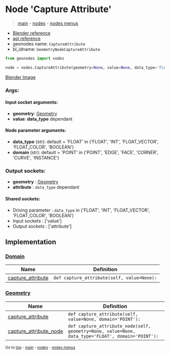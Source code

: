 # Node 'Capture Attribute'

> [main](../structure.md) - [nodes](nodes.md) - [nodes menus](nodes_menus.md)

- [Blender reference](https://docs.blender.org/manual/en/latest/modeling/geometry_nodes/attribute/capture_attribute.html)
- [api reference](https://docs.blender.org/api/current/bpy.types.GeometryNodeCaptureAttribute.html)
- geonodes name: `CaptureAttribute`
- bl_idname: `GeometryNodeCaptureAttribute`

```python
from geonodes import nodes

node = nodes.CaptureAttribute(geometry=None, value=None, data_type='FLOAT', domain='POINT')
```

[Blender Image](self.node_image_ref)

### Args:

#### Input socket arguments:

- **geometry**: [Geometry](Geometry.md)
- **value**: **data_type** dependant

#### Node parameter arguments:

- **data_type** (str): default = 'FLOAT' in ('FLOAT', 'INT', 'FLOAT_VECTOR', 'FLOAT_COLOR', 'BOOLEAN')
- **domain** (str): default = 'POINT' in ('POINT', 'EDGE', 'FACE', 'CORNER', 'CURVE', 'INSTANCE')

### Output sockets:

- **geometry** : [Geometry](Geometry.md)
- **attribute** : ``data_type`` dependant

#### Shared sockets:

- Driving parameter : ``data_type`` in ('FLOAT', 'INT', 'FLOAT_VECTOR', 'FLOAT_COLOR', 'BOOLEAN')
- Input sockets  : ['value']
- Output sockets : ['attribute']
## Implementation

### [Domain](Domain.md)

| Name | Definition |
|------|------------|
 | [capture_attribute](Domain.md#capture_attribute) | `def capture_attribute(self, value=None):` |

### [Geometry](Geometry.md)

| Name | Definition |
|------|------------|
 | [capture_attribute](Geometry.md#capture_attribute) | `def capture_attribute(self, value=None, domain='POINT'):` |
 | [capture_attribute_node](Geometry.md#capture_attribute_node) | `def capture_attribute_node(self, geometry=None, value=None, data_type='FLOAT', domain='POINT'):` |

<sub>Go to [top](#node-Capture-Attribute) - [main](../structure.md) - [nodes](nodes.md) - [nodes menus](nodes_menus.md)</sub>


